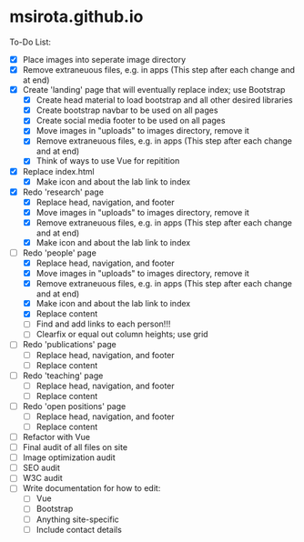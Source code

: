 # msirota.github.io

To-Do List:
- [x] Place images into seperate image directory
- [x] Remove extraneuous files, e.g. in apps (This step after each change and at end)
- [x] Create 'landing' page that will eventually replace index; use Bootstrap
    - [x] Create head material to load bootstrap and all other desired libraries
    - [x] Create bootstrap navbar to be used on all pages
    - [x] Create social media footer to be used on all pages 
    - [x] Move images in "uploads" to images directory, remove it
    - [x] Remove extraneuous files, e.g. in apps (This step after each change and at end)
    - [x] Think of ways to use Vue for repitition
- [x] Replace index.html
    - [x] Make icon and about the lab link to index
- [x] Redo 'research' page
    - [x] Replace head, navigation, and footer
    - [x] Move images in "uploads" to images directory, remove it
    - [x] Remove extraneuous files, e.g. in apps (This step after each change and
    at end)
    - [x] Make icon and about the lab link to index
- [ ] Redo 'people' page
    - [x] Replace head, navigation, and footer
    - [x] Move images in "uploads" to images directory, remove it
    - [x] Remove extraneuous files, e.g. in apps (This step after each change and
    at end)
    - [x] Make icon and about the lab link to index
    - [x] Replace content
    - [ ] Find and add links to each person!!!
    - [ ] Clearfix or equal out column heights; use grid
- [ ] Redo 'publications' page
    - [ ] Replace head, navigation, and footer
    - [ ] Replace content
- [ ] Redo 'teaching' page
    - [ ] Replace head, navigation, and footer
    - [ ] Replace content
- [ ] Redo 'open positions' page
    - [ ] Replace head, navigation, and footer
    - [ ] Replace content
- [ ] Refactor with Vue
- [ ] Final audit of all files on site
- [ ] Image optimization audit
- [ ] SEO audit
- [ ] W3C audit
- [ ] Write documentation for how to edit: 
    - [ ] Vue 
    - [ ] Bootstrap
    - [ ] Anything site-specific
    - [ ] Include contact details